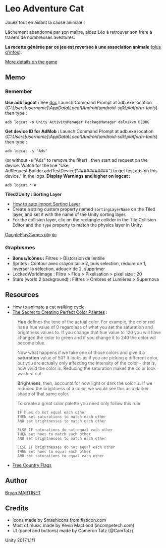 # Leo Adventure Cat

Jouez tout en aidant la cause animale !

Lâchement abandonné par son maître, aidez Léo à retrouver son frère à travers de nombreuses aventures. 

**La recette générée par ce jeu est reversée à une association animale** ([plus d'infos](#cause-animale)).

[More details on the game](https://maarti.net/project/LeoAdventureCat)


## Memo

### Remember
**Use adb logcat :**
See [doc](https://developers.google.com/admob/android/test-ads)
Launch Command Prompt at adb.exe location (*C:\Users\[username]\AppData\Local\Android\android-sdk\platform-tools*) then type : 
```
adb logcat -s Unity ActivityManager PackageManager dalvikvm DEBUG
```

**Get device ID for AdMob :**
Launch Command Prompt at adb.exe location (*C:\Users\[username]\AppData\Local\Android\android-sdk\platform-tools*) then type : 
```
adb logcat -s "Ads"
```
(or without -s "Ads" to remove the filter) , then start ad request on the device. Watch for the line "Use AdRequest.Builder.addTestDevice("###########") to get test ads on this device." in the logs.
**Display Warnings and higher on logcat :**
```
adb logcat *:W
```

**Tiled2Unity : Sorting Layer**
* [How to auto import Sorting Layer](http://www.seanba.com/megadadadventures.html)
* Create a string custom property named `sortingLayerName` on the Tiled layer, and set it with the name of the Unity sorting layer.
* For the collision layer, clic on the rectangle collider in the Tile Collision Editor and the `Type` property to match the physics layer in Unity.

[GooglePlayGames plugin](https://github.com/playgameservices/play-games-plugin-for-unity#google-play-games-plugin-for-unity)

### Graphismes
* **Bonus/Icônes :** Filtres > Distorsion de lentille
* Sprites : Contour avec crayon taille 2, puis selection, réduire de 1, inverser la sélection, adoucir de 2, supprimer
* LockedWorldImage : Filtre > Flou > Pixelisation > pixel size : 20
* Stars (world 2 background) : Filtres > Ombres et Lumières > Supernova

## Resources
* [How to animate a cat walking cycle](https://www.youtube.com/watch?v=dYCGMdQgs-I)
* [The Secret to Creating Perfect Color Palettes](https://gamedevelopment.tutsplus.com/articles/picking-a-color-palette-for-your-games-artwork--gamedev-1174) :
> **Hue** defines the tone of the actual color. For example, the color red has a hue value of 0 regardless of what you set the saturation and brightness values to. If you change that hue value to 120 you will have changed the color to green and if you change it to 240 the color will become blue.
> 
> Now what happens if we take one of those colors and give it a **saturation** value of 50? It looks as if you are picking a different color, but you are actually only affecting the intensity of the color - that is, how vivid the color is. Reducing the saturation makes the color look washed out.
> 
> **Brightness**, then, accounts for how light or dark the color is. If we reduced the brightness of a color, we would see this as a darker shade of that same color.
> 
> To create a great color palette you need only follow this rule:
> 
>     IF hues do not equal each other
>     THEN set saturations to match each other
>     AND set brightnesses to match each other
>     
>     ELSE IF saturations do not equal each other
>     THEN set hues to match each other
>     AND set brightnesses to match each other
>     
>     ELSE IF brightnesses do not equal each other
>     THEN set hues to equal each other
>     AND set saturations to equal each other
* [Free Country Flags](https://www.countryflags.com/en/)

## Author
[Bryan MARTINET](https://maarti.net)

## Credits
* Icons made by Smashicons from flaticon.com
* Most of music made by Kevin MacLeod (incompetech.com)
* UI (panel and buttons) made by Cameron Tatz (@CamTatz)

Unity 2017.1.1f1